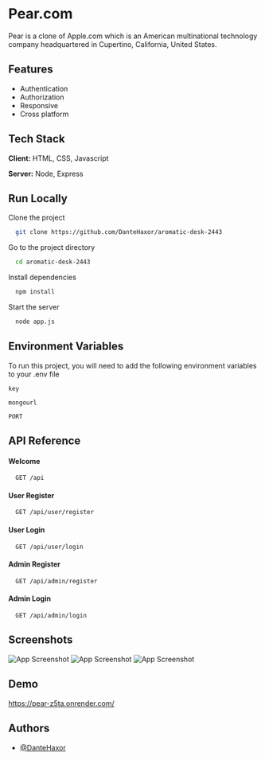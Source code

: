 
# Pear.com

Pear is a clone of Apple.com which is an American multinational technology company headquartered in Cupertino, California, United States.

## Features

- Authentication
- Authorization
- Responsive
- Cross platform


## Tech Stack

**Client:** HTML, CSS, Javascript 

**Server:** Node, Express


## Run Locally

Clone the project

```bash
  git clone https://github.com/DanteHaxor/aromatic-desk-2443
```

Go to the project directory

```bash
  cd aromatic-desk-2443
```

Install dependencies

```bash
  npm install
```

Start the server

```bash
  node app.js
```


## Environment Variables

To run this project, you will need to add the following environment variables to your .env file

`key`

`mongourl`

`PORT`


## API Reference

#### Welcome

```http
  GET /api
```
#### User Register

```http
  GET /api/user/register
```
#### User Login

```http
  GET /api/user/login
```
#### Admin Register

```http
  GET /api/admin/register
```
#### Admin Login

```http
  GET /api/admin/login
```

## Screenshots

![App Screenshot](https://i.imgur.com/NIW25IN.jpeg)
![App Screenshot](https://i.imgur.com/gIZtuhv.jpeg)
![App Screenshot](https://i.imgur.com/Gqs21cN.jpeg)



## Demo
https://pear-z5ta.onrender.com/
## Authors

- [@DanteHaxor](https://github.com/DanteHaxor)

